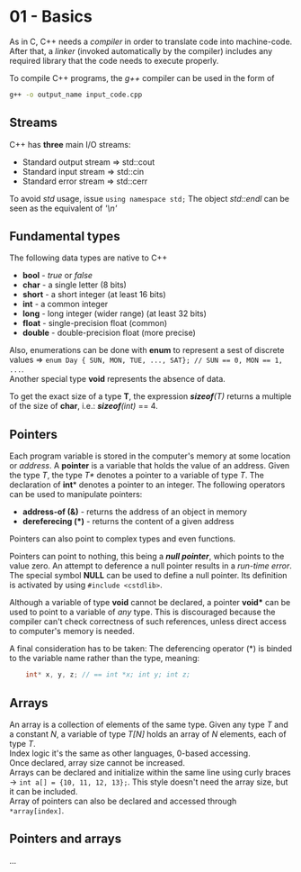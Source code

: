 # 01 - Basics
As in C, C++ needs a *compiler* in order to translate code into machine-code. After that, a *linker* (invoked automatically by the compiler) includes any required library that the code needs to execute properly.  

To compile C++ programs, the _g++_ compiler can be used in the form of
```sh
g++ -o output_name input_code.cpp
```

## Streams
C++ has __three__ main I/O streams:
- Standard output stream => std::cout
- Standard input stream => std::cin
- Standard error stream => std::cerr

To avoid *std* usage, issue `using namespace std;`
The object *std::endl* can be seen as the equivalent of *'\n'*

## Fundamental types
The following data types are native to C++
- **bool** - *true* or *false*
- **char** - a single letter (8 bits)
- **short** - a short integer (at least 16 bits)
- **int** - a common integer
- **long** - long integer (wider range) (at least 32 bits)
- **float** - single-precision float (common)
- **double** - double-precision float (more precise)

Also, enumerations can be done with **enum** to represent a sest of discrete values => `enum Day { SUN, MON, TUE, ..., SAT}; // SUN == 0, MON == 1, ...`.  
Another special type **void** represents the absence of data.  

To get the exact size of a type **T**, the expression _**sizeof**(T)_ returns a multiple of the size of **char**, i.e.: _**sizeof**(int)_ == 4.

## Pointers
Each program variable is stored in the computer's memory at some location or _address_. A **pointer** is a variable that holds the value of an address. Given the type _T_, the type _T\*_ denotes a pointer to a variable of type _T_. The declaration of **int*** denotes a pointer to an integer.
The following operators can be used to manipulate pointers:
- **address-of (&)** - returns the address of an object in memory
- **dereferecing (\*)** - returns the content of a given address

Pointers can also point to complex types and even functions.  

Pointers can point to nothing, this being a _**null pointer**_, which points to the value zero. An attempt to deference a null pointer results in a *run-time error*.  
The special symbol **NULL** can be used to define a null pointer. Its definition is activated by using `#include <cstdlib>`.

Although a variable of type **void** cannot be declared, a pointer __void\*__ can be used to point to a variable of _any_ type. This is discouraged because the compiler can't check correctness of such references, unless direct access to computer's memory is needed.

A final consideration has to be taken:
The deferencing operator (\*) is binded to the variable name rather than the type, meaning:  
```cpp
    int* x, y, z; // == int *x; int y; int z;
```

## Arrays
An array is a collection of elements of the same type. Given any type _T_ and a constant _N_, a variable of type _T[N]_ holds an array of _N_ elements, each of type _T_.  
Index logic it's the same as other languages, 0-based accessing.  
Once declared, array size cannot be increased.  
Arrays can be declared and initialize within the same line using curly braces -> `int a[] = {10, 11, 12, 13};`. This style doesn't need the array size, but it can be included.  
Array of pointers can also be declared and accessed through `*array[index]`.

## Pointers and arrays
...

